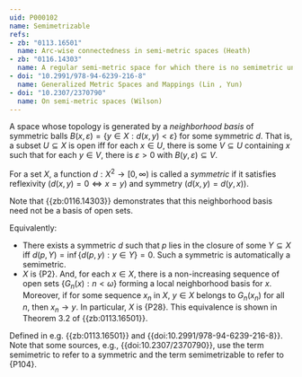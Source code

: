 ```yaml
---
uid: P000102
name: Semimetrizable
refs:
- zb: "0113.16501"
  name: Arc-wise connectedness in semi-metric spaces (Heath)
- zb: "0116.14303"
  name: A regular semi-metric space for which there is no semimetric under which all spheres are open (Heath)
- doi: "10.2991/978-94-6239-216-8"
  name: Generalized Metric Spaces and Mappings (Lin , Yun)
- doi: "10.2307/2370790"
  name: On semi-metric spaces (Wilson)
---
```


A space whose topology is generated by a *neighborhood basis* of
symmetric balls $B(x,\varepsilon)=\{y\in X:d(x,y)<\varepsilon\}$ for some symmetric $d$.
That is, a subset $U \subseteq X$ is open iff for each $x \in U$,
there is some $V\subseteq U$ containing $x$ such that for each $y\in V$,
there is $\varepsilon > 0$ with $B(y,\varepsilon)\subseteq V$.

For a set $X$, a function $d:X^2\to[0,\infty)$ is called a *symmetric*
if it satisfies reflexivity ($d(x,y)=0\Leftrightarrow x=y$) and symmetry
($d(x,y)=d(y,x)$).

Note that {{zb:0116.14303}} demonstrates that this neighborhood basis need not
be a basis of open sets.

Equivalently:
- There exists a symmetric $d$ such that $p$ lies in the closure of some $Y\subseteq X$ iff $d(p,Y)=\inf\{d(p,y):y\in Y\}=0$.
Such a symmetric is automatically a semimetric.
- $X$ is {P2}. And, for each $x \in X$, there is a non-increasing sequence of open sets $\{G_n(x):n<\omega\}$ forming a local neighborhood basis for $x$. Moreover, if for some sequence $x_n$ in $X$, $y\in X$ belongs to $G_n(x_n)$ for all $n$, then $x_n\to y$. In particular, $X$ is {P28}. This equivalence is shown in Theorem 3.2 of {{zb:0113.16501}}.

Defined in e.g. {{zb:0113.16501}} and {{doi:10.2991/978-94-6239-216-8}}. Note that some sources, e.g., {{doi:10.2307/2370790}}, use the term semimetric to refer to a symmetric and the term semimetrizable to refer to {P104}.
